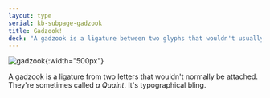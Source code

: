 ```yaml
---
layout: type
serial: kb-subpage-gadzook
title: Gadzook!
deck: "A gadzook is a ligature between two glyphs that wouldn't usually have one."
---
```


![gadzook]({{site.url}}/svg/type-trivia/gadzook.svg "Gadzook"){:width="500px"}

A gadzook is a ligature from two letters that wouldn't normally be attached. They're sometimes called *a Quaint*. It's typographical bling.